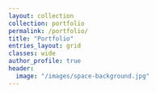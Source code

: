```yaml
---
layout: collection
collection: portfolio
permalink: /portfolio/
title: "Portfolio"
entries_layout: grid
classes: wide
author_profile: true
header:
  image: "/images/space-background.jpg"
---
```



